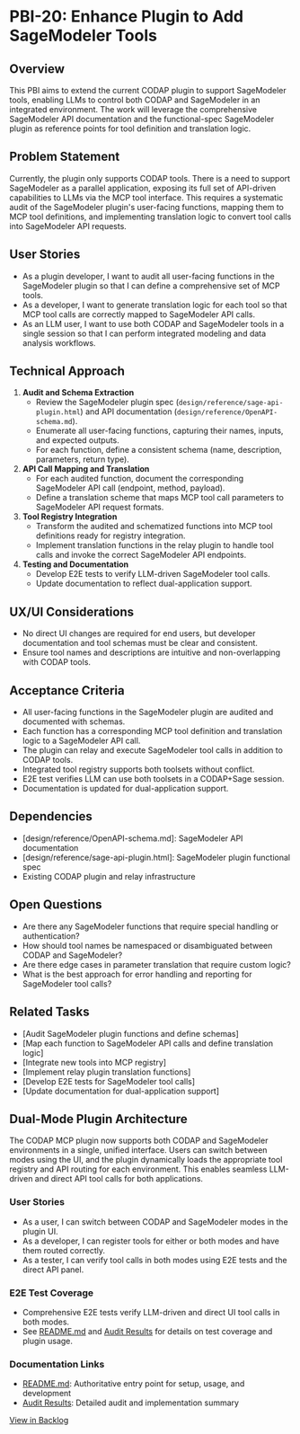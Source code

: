 # PBI-20: Enhance Plugin to Add SageModeler Tools

## Overview
This PBI aims to extend the current CODAP plugin to support SageModeler tools, enabling LLMs to control both CODAP and SageModeler in an integrated environment. The work will leverage the comprehensive SageModeler API documentation and the functional-spec SageModeler plugin as reference points for tool definition and translation logic.

## Problem Statement
Currently, the plugin only supports CODAP tools. There is a need to support SageModeler as a parallel application, exposing its full set of API-driven capabilities to LLMs via the MCP tool interface. This requires a systematic audit of the SageModeler plugin's user-facing functions, mapping them to MCP tool definitions, and implementing translation logic to convert tool calls into SageModeler API requests.

## User Stories
- As a plugin developer, I want to audit all user-facing functions in the SageModeler plugin so that I can define a comprehensive set of MCP tools.
- As a developer, I want to generate translation logic for each tool so that MCP tool calls are correctly mapped to SageModeler API calls.
- As an LLM user, I want to use both CODAP and SageModeler tools in a single session so that I can perform integrated modeling and data analysis workflows.

## Technical Approach
1. **Audit and Schema Extraction**
   - Review the SageModeler plugin spec (`design/reference/sage-api-plugin.html`) and API documentation (`design/reference/OpenAPI-schema.md`).
   - Enumerate all user-facing functions, capturing their names, inputs, and expected outputs.
   - For each function, define a consistent schema (name, description, parameters, return type).
2. **API Call Mapping and Translation**
   - For each audited function, document the corresponding SageModeler API call (endpoint, method, payload).
   - Define a translation scheme that maps MCP tool call parameters to SageModeler API request formats.
3. **Tool Registry Integration**
   - Transform the audited and schematized functions into MCP tool definitions ready for registry integration.
   - Implement translation functions in the relay plugin to handle tool calls and invoke the correct SageModeler API endpoints.
4. **Testing and Documentation**
   - Develop E2E tests to verify LLM-driven SageModeler tool calls.
   - Update documentation to reflect dual-application support.

## UX/UI Considerations
- No direct UI changes are required for end users, but developer documentation and tool schemas must be clear and consistent.
- Ensure tool names and descriptions are intuitive and non-overlapping with CODAP tools.

## Acceptance Criteria
- All user-facing functions in the SageModeler plugin are audited and documented with schemas.
- Each function has a corresponding MCP tool definition and translation logic to a SageModeler API call.
- The plugin can relay and execute SageModeler tool calls in addition to CODAP tools.
- Integrated tool registry supports both toolsets without conflict.
- E2E test verifies LLM can use both toolsets in a CODAP+Sage session.
- Documentation is updated for dual-application support.

## Dependencies
- [design/reference/OpenAPI-schema.md]: SageModeler API documentation
- [design/reference/sage-api-plugin.html]: SageModeler plugin functional spec
- Existing CODAP plugin and relay infrastructure

## Open Questions
- Are there any SageModeler functions that require special handling or authentication?
- How should tool names be namespaced or disambiguated between CODAP and SageModeler?
- Are there edge cases in parameter translation that require custom logic?
- What is the best approach for error handling and reporting for SageModeler tool calls?

## Related Tasks
- [Audit SageModeler plugin functions and define schemas]
- [Map each function to SageModeler API calls and define translation logic]
- [Integrate new tools into MCP registry]
- [Implement relay plugin translation functions]
- [Develop E2E tests for SageModeler tool calls]
- [Update documentation for dual-application support]

## Dual-Mode Plugin Architecture

The CODAP MCP plugin now supports both CODAP and SageModeler environments in a single, unified interface. Users can switch between modes using the UI, and the plugin dynamically loads the appropriate tool registry and API routing for each environment. This enables seamless LLM-driven and direct API tool calls for both applications.

### User Stories
- As a user, I can switch between CODAP and SageModeler modes in the plugin UI.
- As a developer, I can register tools for either or both modes and have them routed correctly.
- As a tester, I can verify tool calls in both modes using E2E tests and the direct API panel.

### E2E Test Coverage
- Comprehensive E2E tests verify LLM-driven and direct UI tool calls in both modes.
- See [README.md](../../README.md) and [Audit Results](./20-5-audit-results.md) for details on test coverage and plugin usage.

### Documentation Links
- [README.md](../../README.md): Authoritative entry point for setup, usage, and development
- [Audit Results](./20-5-audit-results.md): Detailed audit and implementation summary

[View in Backlog](../backlog.md#user-content-20) 